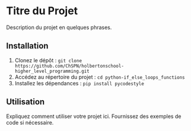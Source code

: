 # Titre du Projet

Description du projet en quelques phrases.

## Installation

1. Clonez le dépôt : `git clone https://github.com/ChSPN/holbertonschool-higher_level_programming.git`
2. Accédez au répertoire du projet : `cd python-if_else_loops_functions`
3. Installez les dépendances : `pip install pycodestyle`

## Utilisation

Expliquez comment utiliser votre projet ici. Fournissez des exemples de code si nécessaire.
